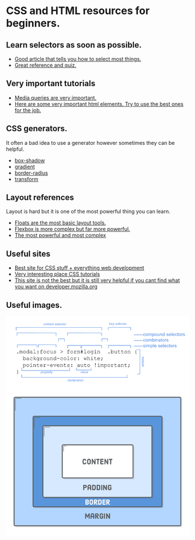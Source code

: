 # CSS and HTML resources for beginners.

## Learn selectors as soon as possible.

- [Good article that tells you how to select most things.](https://code.tutsplus.com/tutorials/the-30-css-selectors-you-must-memorize--net-16048)
- [Great reference and quiz.](https://frontend30.com/css-selectors-cheatsheet/)

## Very important tutorials

- [Media queries are very important.](https://www.w3schools.com/css/css_rwd_mediaqueries.asp)
- [Here are some very important html elements. Try to use the best ones for the job.](https://developer.mozilla.org/en-US/docs/Web/HTML/Element)

## CSS generators.

It often a bad idea to use a generator however sometimes they can be helpful.

- [box-shadow](https://www.cssmatic.com/box-shadow)
- [gradient](https://cssgradient.io/)
- [border-radius](https://www.cssmatic.com/border-radius)
- [transform](https://makingcss.com/transform.html)

## Layout references

Layout is hard but it is one of the most powerful thing you can learn.

- [Floats are the most basic layout tools.](https://developer.mozilla.org/en-US/docs/Web/CSS/float)
- [Flexbox is more complex but far more powerful.](https://css-tricks.com/snippets/css/a-guide-to-flexbox/)
- [The most powerful and most complex](https://css-tricks.com/snippets/css/complete-guide-grid/)

## Useful sites

- [Best site for CSS stuff + everything web development](https://developer.mozilla.org/en-US/)
- [Very interesting place CSS tutorials](https://css-tricks.com/)
- [This site is not the best but it is still very helpful if you cant find what you want on developer.mozilla.org](https://www.w3schools.com/cssref/default.asp)

## Useful images.

![](sel.png)
![](box.png)